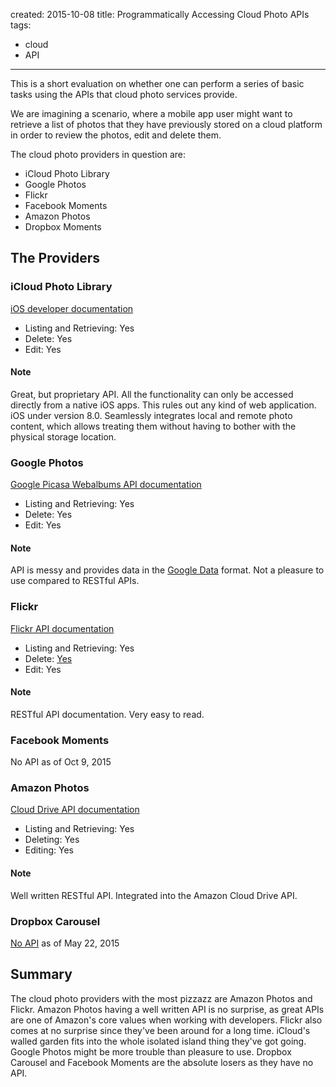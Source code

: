 created: 2015-10-08
title: Programmatically Accessing Cloud Photo APIs
tags:
  - cloud
  - API
---
This is a short evaluation on whether one can perform a series of basic tasks
using the APIs that cloud photo services provide.

We are imagining a scenario, where a mobile app user might want to retrieve a
list of photos that they have previously stored on a cloud platform in order to
review the photos, edit and delete them.

The cloud photo providers in question are:

- iCloud Photo Library
- Google Photos
- Flickr
- Facebook Moments
- Amazon Photos
- Dropbox Moments

## The Providers

### iCloud Photo Library
[iOS developer documentation](https://developer.apple.com/library/prerelease/ios/documentation/Photos/Reference/Photos_Framework/)

- Listing and Retrieving: Yes
- Delete: Yes
- Edit: Yes

#### Note
Great, but proprietary API. All the functionality can only be accessed directly
from a native iOS apps. This rules out any kind of web application. iOS
under version 8.0. Seamlessly integrates local and remote photo content, which
allows treating them without having to bother with the physical storage
location.

### Google Photos
[Google Picasa Webalbums API documentation](https://developers.google.com/picasa-web/?hl=en)

- Listing and Retrieving: Yes
- Delete: Yes
- Edit: Yes

#### Note
API is messy and provides data in the [Google
Data](https://developers.google.com/gdata/?hl=en) format. Not a pleasure to
use compared to RESTful APIs.

### Flickr
[Flickr API documentation](https://www.flickr.com/services/api/)

- Listing and Retrieving: Yes
- Delete: [Yes](https://www.flickr.com/services/api/flickr.photos.delete.html)
- Edit: Yes

#### Note
RESTful API documentation. Very easy to read.

### Facebook Moments
No API as of Oct 9, 2015

### Amazon Photos
[Cloud Drive API documentation](https://developer.amazon.com/public/apis/experience/cloud-drive/)

- Listing and Retrieving: Yes
- Deleting: Yes
- Editing: Yes

#### Note
Well written RESTful API. Integrated into the Amazon Cloud Drive API.

### Dropbox Carousel
[No API](http://stackoverflow.com/questions/29198042/dropbox-carousel-api) as of May 22, 2015

## Summary
The cloud photo providers with the most pizzazz are Amazon Photos and Flickr.
Amazon Photos having a well written API is no surprise, as great APIs are one of
Amazon's core values when working with developers. Flickr also comes at no
surprise since they've been around for a long time. iCloud's walled garden fits
into the whole isolated island thing they've got going. Google Photos might be
more trouble than pleasure to use. Dropbox Carousel and Facebook Moments are the
absolute losers as they have no API.
